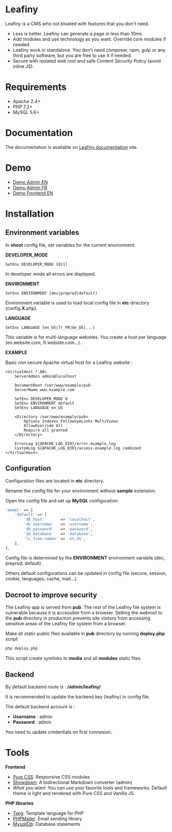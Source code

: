 # Leafiny

Leafiny is a CMS who not bloated with features that you don't need.

* Less is better. Leafiny can generate a page in less than 10ms.
* Add modules and use technology as you want. Override core modules if needed.
* Leafiny work in standalone. You don't need composer, npm, gulp or any third party software, but you are free to use it if needed.
* Secure with isolated web root and safe Content Security Policy (avoid inline JS).

# Requirements

* Apache 2.4+
* PHP 7.2+
* MySQL 5.6+

# Documentation

The documentation is available on [Leafiny documentation](https://docs.leafiny.com/) site.

# Demo

* [Demo Admin EN](https://demo.en.leafiny.com/admin/leafiny/)
* [Demo Admin FR](https://demo.fr.leafiny.com/admin/leafiny/)
* [Demo Frontend EN](https://demo.en.leafiny.com)

# Installation

## Environment variables

In **vhost** config file, set variables for the current environment.

**DEVELOPER_MODE**

```apacheconf
SetEnv DEVELOPER_MODE [0|1]
```

In developer mode all errors are displayed.

**ENVIRONMENT**

```apacheconf
SetEnv ENVIRONMENT [dev|preprod|default]
```

Environment variable is used to load local config file in **etc** directory (config.**X**.php).

**LANGUAGE**

```apacheconf
SetEnv LANGUAGE [en_US|fr_FR|de_DE|...]
```

This variable is for multi-language websites. You create a host per language (en.website.com, fr.webiste.com...).

**EXAMPLE**

Basic non secure Apache virtual host for a Leafiny website :

```apacheconfig
<VirtualHost *:80>
    ServerAdmin admin@localhost

    DocumentRoot /var/www/example/pub
    ServerName www.example.com

    SetEnv DEVELOPER_MODE 0
    SetEnv ENVIRONMENT default
    SetEnv LANGUAGE en_US

    <Directory /var/www/example/pub>
        Options Indexes FollowSymLinks MultiViews
        AllowOverride All
        Require all granted
    </Directory>

    ErrorLog ${APACHE_LOG_DIR}/error.example.log
    CustomLog ${APACHE_LOG_DIR}/access.example.log combined
</VirtualHost>
```

## Configuration

Configuration files are located in **etc** directory.

Rename the config file for your environment without **sample** extension.

Open the config file and set up **MySQL** configuration:

```php
'model' => [
    'default' => [
        'db_host'       => 'localhost',
        'db_username'   => 'username',
        'db_password'   => 'password',
        'db_database'   => 'database',
        'lc_time_names' => 'en_US',
    ],
],
```

Config file is determined by the **ENVIRONMENT** environment variable (dev, preprod, default).

Others default configurations can be updated in config file (secure, session, cookie, languages, cache, mail...).

## Docroot to improve security

The Leafiny app is served from **pub**. The rest of the Leafiny file system is vulnerable because it is accessible from a browser.
Setting the webroot to the **pub** directory in production prevents site visitors from accessing sensitive areas of the Leafiny file system from a browser.

Make all static public files available in **pub** directory by running **deploy.php** script:

```php
php deploy.php
```

This script create symlinks to **media** and all **modules** static files.

## Backend

By default backend route is : **/admin/leafiny/**

It is recommended to update the backend key (leafiny) in config file.

The default backend account is :

* **Username** : admin
* **Password** : admin

You need tu update credentials on first connexion.

# Tools

**Frontend**

* [Pure CSS](https://github.com/pure-css/pure): Responsive CSS modules
* [Showdown](https://github.com/showdownjs/showdown): A bidirectional Markdown converter (admin)
* *What you want:* You can use your favorite tools and frameworks. Default theme is light and rendered with Pure CSS and Vanilla JS.

**PHP libraries**

* [Twig](https://github.com/twigphp/Twig): Template language for PHP
* [PHPMailer](https://github.com/PHPMailer/PHPMailer): Email sending library
* [MysqliDb](https://github.com/ThingEngineer/PHP-MySQLi-Database-Class): Database statements